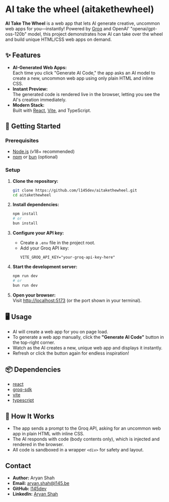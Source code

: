 # AI take the wheel (aitakethewheel)

**AI Take The Wheel** is a web app that lets AI generate creative, uncommon web apps for you—instantly! Powered by [Groq](https://groq.com/) and OpenAI' "openai/gpt-oss-120b" model, this project demonstrates how AI can take over the wheel and build unique HTML/CSS web apps on demand.

## ✨ Features

- **AI-Generated Web Apps:**  
  Each time you click "Generate AI Code," the app asks an AI model to create a new, uncommon web app using only plain HTML and inline CSS.
- **Instant Preview:**  
  The generated code is rendered live in the browser, letting you see the AI's creation immediately.
- **Modern Stack:**  
  Built with [React](https://react.dev/), [Vite](https://vitejs.dev/), and TypeScript.

## 🚀 Getting Started

### Prerequisites

- [Node.js](https://nodejs.org/) (v18+ recommended)
- [npm](https://www.npmjs.com/) or [bun](https://bun.sh/) (optional)

### Setup

1. **Clone the repository:**

   ```sh
   git clone https://github.com/l145dev/aitakethewheel.git
   cd aitakethewheel
   ```

2. **Install dependencies:**

   ```sh
   npm install
   # or
   bun install
   ```

3. **Configure your API key:**

   - Create a `.env` file in the project root.
   - Add your Groq API key:
     ```
     VITE_GROQ_API_KEY="your-groq-api-key-here"
     ```

4. **Start the development server:**

   ```sh
   npm run dev
   # or
   bun run dev
   ```

5. **Open your browser:**  
   Visit [http://localhost:5173](http://localhost:5173) (or the port shown in your terminal).

## 🖥️ Usage

- AI will create a web app for you on page load.
- To generate a web app manually, click the **"Generate AI Code"** button in the top-right corner.
- Watch as the AI creates a new, unique web app and displays it instantly.
- Refresh or click the button again for endless inspiration!

## 📦 Dependencies

- [react](https://react.dev/)
- [groq-sdk](https://www.npmjs.com/package/groq-sdk)
- [vite](https://vitejs.dev/)
- [typescript](https://www.typescriptlang.org/)

## 🤖 How It Works

- The app sends a prompt to the Groq API, asking for an uncommon web app in plain HTML with inline CSS.
- The AI responds with code (body contents only), which is injected and rendered in the browser.
- All code is sandboxed in a wrapper `<div>` for safety and layout.

## Contact

- **Author:** Aryan Shah
- **Email:** [aryan.shah@l145.be](mailto:aryan.shah@l145.be)
- **GitHub:** [l145dev](https://github.com/l145dev/)
- **LinkedIn:** [Aryan Shah](https://www.linkedin.com/in/aryan-shah-l145/)
